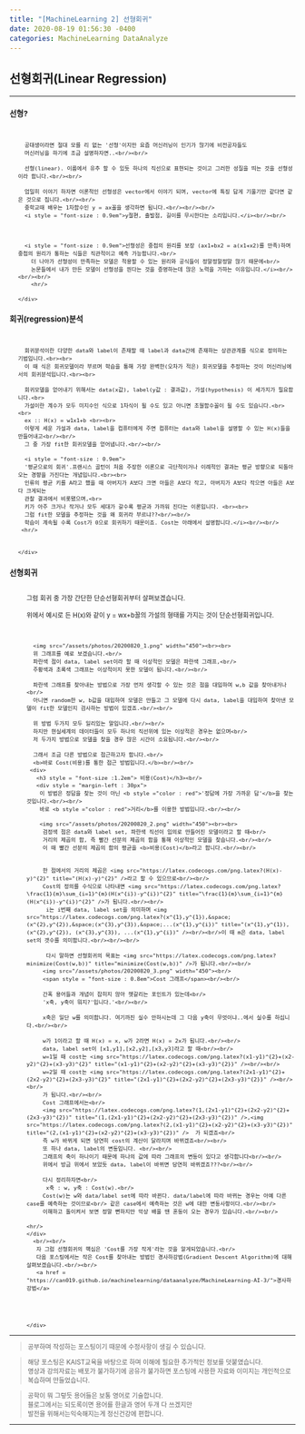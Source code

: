 ```yaml
---
title: "[MachineLearning 2] 선형회귀"
date: 2020-08-19 01:56:30 -0400
categories: MachineLearning DataAnalyze
---
```

## 선형회귀(Linear Regression)

<hr/>
<div style = "font-size :0.8em">
  <div>
    <h3 style = "font-size :1.2em"> 선형?</h3><br/>
    <div style = "margin-left : 3%">

      공대생이라면 절대 모를 리 없는 '선형'이지만 요즘 머신러닝이 인기가 많기에 비전공자들도
      머신러닝을 하기에 조금 설명하자면..<br/><br/>

      선형(linear). 이름에서 유추 할 수 있듯 하나의 직선으로 표현되는 것이고 그러한 성질을 띄는 것을 선형성이라 합니다.<br/><br/>

      엄밀히 이야기 하자면 이론적인 선형성은 vector에서 이야기 되며, vector에 특징 답게 기울기만 같다면 같은 것으로 칩니다.<br/><br/>
      중학교때 배우는 1차함수인 y = ax꼴을 생각하면 됩니다.<br/><br/><br/>
      <i style = "font-size : 0.9em">y절편, 출발점, 길이를 무시한다는 소리입니다.</i><br/><br/>



      <i style = "font-size : 0.9em">선형성은 중첩의 원리를 보장 (ax1+bx2 = a(x1+x2)를 만족)하며 중첩의 원리가 통하는 식들은 직관적이고 예측 가능합니다.<br/>
        더 나아가 선형성이 만족하는 모델은 적용할 수 있는 원리와 공식들이 정말정말정말 많기 때문에<br/>
        논문들에서 내가 만든 모델이 선형성을 띈다는 것을 증명하는데 많은 노력을 가하는 이유입니다.</i><br/><br/><br/>
        <hr/>

    </div>
  </div>
  <div>
    <h3 style = "font-size :1.2em"> 회귀(regression)분석</h3><br/>
    <div style = "margin-left : 3%">


      회귀분석이란 다양한 data와 label이 존재할 때 label과 data간에 존재하는 상관관계를 식으로 정의하는 기법입니다.<br><br>
      이 때 식은 회귀모델이라 부르며 학습을 통해 가장 완벽한(오차가 적은) 회귀모델을 추정하는 것이 머신러닝에서의 회귀분석입니다.<br><br>

      회귀모델을 얻어내기 위해서는 data(x값), label(y값 : 결과값), 가설(hypothesis) 이 세가지가 필요합니다.<br>
      가설이란 계수가 모두 미지수인 식으로 1차식이 될 수도 있고 아니면 초월함수꼴이 될 수도 있습니다.<br><br>
      ex :: H(x) = w1x1+b <br><br>
      이렇게 세운 가설과 data, label을 컴퓨터에게 주면 컴퓨터는 data와 label을 설명할 수 있는 H(x)들을 만들어내고<br/><br/>
      그 중 가장 fit한 회귀모델을 얻어냅니다.<br/><br/>

      <i style = "font-size : 0.9em">
      '평균으로의 회귀'.프랜시스 골턴이 처음 주장한 이론으로 극단적이거나 이례적인 결과는 평균 방향으로 되돌아오는 경향을 가진다는 개념입니다.<br><br>
      인류의 평균 키를 A라고 했을 때 아버지가 A보다 크면 아들은 A보다 작고, 아버지가 A보다 작으면 아들은 A보다 크게되는
      관찰 결과에서 비롯됐으며,<br>
      키가 아주 크거나 작거나 모두 세대가 갈수록 평균과 가까워 진다는 이론입니다. <br><br>
      그럼 fit한 모델을 추정하는 것을 왜 회귀라 부르냐??<br/><br/>
      학습이 계속될 수록 Cost가 0으로 회귀하기 때문이죠. Cost는 아래에서 설명합니다.</i><br/><br/>
     <hr/>


    </div>
  </div>
  <div>
    <h3 style = "font-size :1.2em"> 선형회귀</h3><br/>
    <div style = "margin-left : 30px">
      그럼 회귀 중 가장 간단한 단순선형회귀부터 살펴보겠습니다.<br/><br/>
      위에서 예시로 든 H(x)와 같이 y = wx+b꼴의 가설의 형태를 가지는 것이 단순선형회귀입니다.<br/><br/><br/>

      <img src="/assets/photos/20200820_1.png" width="450"><br><br>
      위 그래프를 예로 보겠습니다.<br/>
      파란색 점이 data, label set이라 할 때 이상적인 모델은 파란색 그래프,<br/>
      주황색과 초록색 그래프는 이상적이지 못한 모델이 됩니다.<br/><br/>

      파란색 그래프를 찾아내는 방법으로 가장 먼저 생각할 수 있는 것은 점을 대입하여 w,b 값을 찾아내거나<br/>
      아니면 random한 w, b값을 대입하여 모델은 만들고 그 모델에 다시 data, label을 대입하여 찾아낸 모델이 fit한 모델인지 검사하는 방법이 있겠죠.<br/><br/>

      위 방법 두가지 모두 일리있는 말입니다.<br/><br/>
      하지만 현실세계의 데이터들이 모두 하나의 직선위에 있는 이상적은 경우는 없으며<br/>
      저 두가지 방법으로 모델을 찾을 경우 많은 시간이 소요됩니다.<br/><br/>

      그래서 조금 다른 방법으로 접근하고자 합니다.<br/>
      <b>바로 Cost(비용)를 통한 접근 방법입니다.</b><br/><br/>
     <div>
       <h3 style = "font-size :1.2em"> 비용(Cost)</h3><br/>
       <div style = "margin-left : 30px">
        이 방법은 정답을 찾는 것이 아닌 <b style ="color : red">'정답에 가장 가까운 답'</b>을 찾는 것입니다.<br/><br/>
        바로 <b style ="color : red">거리</b>를 이용한 방법입니다.<br/><br/>

        <img src="/assets/photos/20200820_2.png" width="450"><br><br>
         검정색 점은 data와 label set, 파란색 직선이 임의로 만들어진 모델이라고 할 때<br/>
         거리의 제곱의 합, 즉 빨간 선분의 제곱의 합을 통해 이상적인 모델을 찾습니다.<br/><br/>
         이 때 빨간 선분의 제곱의 합의 평균을 <b>비용(Cost)</b>라고 합니다.<br/><br/>


         한 점에서의 거리의 제곱은 <img src="https://latex.codecogs.com/png.latex?(H(x)-y)^{2}" title="(H(x)-y)^{2}" />라고 할 수 있으므로<br/><br/>
         Cost의 정의를 수식으로 나타내면 <img src="https://latex.codecogs.com/png.latex?\frac{1}{m}\sum_{i=1}^{m}(H(x^{i})-y^{i})^{2}" title="\frac{1}{m}\sum_{i=1}^{m}(H(x^{i})-y^{i})^{2}" />가 됩니다.<br/><br/>
          i는 i번째 data, label set을 의미하며 <img src="https://latex.codecogs.com/png.latex?(x^{1},y^{1}),&space;(x^{2},y^{2}),&space;(x^{3},y^{3}),&space;...(x^{1},y^{i})" title="(x^{1},y^{1}), (x^{2},y^{2}), (x^{3},y^{3}), ...(x^{1},y^{i})" /><br/><br/>이 때 m은 data, label set의 갯수를 의미합니다.<br/><br/><br/>

          다시 말하면 선형회귀의 목표는 <img src="https://latex.codecogs.com/png.latex?minimize(Cost(w,b))" title="minimize(Cost(w,b))" />가 됩니다.<br/><br/>
         <img src="/assets/photos/20200820_3.png" width="450"><br/>
         <span style = "font-size : 0.8em">Cost 그래프</span><br/><br/>

         간혹 용어들과 개념이 잡히지 않아 헷갈리는 포인트가 있는데<br/>
         'x축, y축이 뭐지?'입니다.'<br/><br/>

         x축은 일단 w를 의미합니다. 여기까진 실수 안하시는데 그 다음 y축이 무엇이냐..에서 실수를 하십니다.<br/><br/>

         w가 1이라고 할 때 H(x) = x, w가 2라면 H(x) = 2x가 됩니다.<br/><br/>
         data, label set이 [x1,y1],[x2,y2],[x3,y3]라고 할 때<br/><br/>
         w=1일 때 cost는 <img src="https://latex.codecogs.com/png.latex?(x1-y1)^{2}+(x2-y2)^{2}+(x3-y3)^{2}" title="(x1-y1)^{2}+(x2-y2)^{2}+(x3-y3)^{2}}" /><br/><br/>
         w=2일 때 cost는 <img src="https://latex.codecogs.com/png.latex?(2x1-y1)^{2}+(2x2-y2)^{2}+(2x3-y3)^{2}" title="(2x1-y1)^{2}+(2x2-y2)^{2}+(2x3-y3)^{2}}" /><br/><br/>
         가 됩니다.<br/><br/>
         Cost 그래프에서는<br/>
         <img src="https://latex.codecogs.com/png.latex?(1,(2x1-y1)^{2}+(2x2-y2)^{2}+(2x3-y3)^{2})" title="(1,(2x1-y1)^{2}+(2x2-y2)^{2}+(2x3-y3)^{2})" />,<img src="https://latex.codecogs.com/png.latex?(2,(x1-y1)^{2}+(x2-y2)^{2}+(x3-y3)^{2})" title="(2,(x1-y1)^{2}+(x2-y2)^{2}+(x3-y3)^{2})" />  가 되겠죠<br/>
         즉 w가 바뀌게 되면 당연히 cost의 계산이 달라지며 바뀌겠죠<br/><br/>
         또 하나 data, label의 변동입니다. <br/><br/>
         그래프의 축이 하나이기 때문에 하나의 값에 따라 그래프의 변동이 있다고 생각합니다<br/><br/>
         위에서 방금 위에서 보았듯 data, label이 바뀌면 당연히 바뀌겠죠???<br/><br/>

         다시 정리하자면<br/>
          x축 : w, y축 : Cost(w).<br/>
         Cost(w)는 w와 data/label set에 따라 바뀐다. data/label에 따라 바뀌는 경우는 아예 다른 case를 예측하는 것이므로<br/> 같은 case에서 예측하는 것은 w에 대한 변동사항이다.<br/><br/>
         이해하고 돌이켜서 보면 정말 뻔하지만 막상 배울 땐 혼동이 오는 경우가 있습니다.<br/><br/>

	<hr/>
    </div>
      <br/><br/>
       자 그럼 선형회귀의 핵심은 'Cost를 가장 작게'라는 것을 알게되었습니다.<br/>
       다음 포스팅에서는 작은 Cost를 찾아내는 방법인 경사하강법(Gradient Descent Algorithm)에 대해 살펴보겠습니다.<br/><br/>
       <a href = "https://can019.github.io/machinelearning/dataanalyze/MachineLearning-AI-3/">경사하강법</a>




    </div>
  </div>


  <hr/>
   <blockquote> 공부하며 작성하는 포스팅이기 때문에 수정사항이 생길 수 있습니다. </blockquote>
  <blockquote>해당 포스팅은 KAIST교육을 바탕으로 하며 이해에 필요한 추가적인 정보를 덧붙였습니다.<br/>
  영상과 강의자료는 배포가 불가하기에 공유가 불가하면 포스팅에 사용한 자료와 이미지는 개인적으로 복습하며 만들었습니다. </blockquote>
  <blockquote> 공학이 뭐 그렇듯 용어들은 보통 영어로 기술합니다.<br/>
    블로그에서는 되도록이면 용어를 한글과 영어 두개 다 쓰겠지만<br/>
    발전을 위해서는익숙해지는게 정신건강에 편합니다.
  </blockquote>
  <hr/>
</div>

